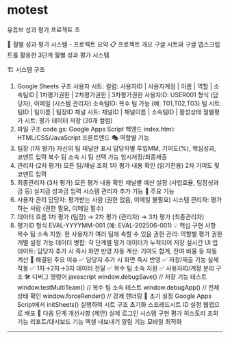 # motest
유튜브 성과 평가 프로젝트
초


🚀 월별 성과 평가 시스템 - 프로젝트 요약
📋 프로젝트 개요
구글 시트와 구글 앱스크립트를 활용한 3단계 월별 성과 평가 시스템

🏗️ 시스템 구조
1. Google Sheets 구조
사용자 시트:
컬럼: 사용자ID | 사용자계정 | 이름 | 역할 | 소속팀ID | 1차평가권한 | 2차평가권한 | 3차평가권한
사용자ID: USER001 형식 (담당자), 이메일 (시스템 관리자)
소속팀ID: 복수 팀 가능 (예: T01,T02,T03)
팀 시트: 팀ID | 팀이름 | 팀장ID
채널 시트: 채널ID | 채널이름 | 소속팀ID | 활성상태
월별평가 시트: 평가 데이터 저장 (20개 컬럼)
2. 파일 구조
code.gs: Google Apps Script 백엔드
index.html: HTML/CSS/JavaScript 프론트엔드
🎭 역할별 기능
1. 팀장 (1차 평가)
자신의 팀 채널만 표시
담당자별 투입MM, 기여도(%), 핵심성과, 코멘트 입력
복수 팀 소속 시 팀 선택 가능
임시저장/최종제출
2. 관리자 (2차 평가)
모든 팀/채널 조회
1차 평가 내용 확인 (읽기전용)
2차 기여도 및 코멘트 입력
3. 최종관리자 (3차 평가)
모든 평가 내용 확인
채널별 예산 설정 (사업효율, 팀장성과금 등)
실지급 성과금 입력
시스템 관리자 추가 기능
🔑 주요 기능
1. 사용자 관리
담당자: 평가받는 사람 (권한 없음, 이메일 불필요)
시스템 관리자: 평가하는 사람 (권한 필요, 이메일 필수)
2. 데이터 흐름
1차 평가 (팀장) → 2차 평가 (관리자) → 3차 평가 (최종관리자)
3. 평가ID 형식
EVAL-YYYYMM-001 (예: EVAL-202506-001)
💡 핵심 구현 사항
복수 팀 소속 지원: 한 사용자가 여러 팀에 속할 수 있음
권한 관리: 역할별 평가 권한 개별 설정 가능
데이터 병합: 각 단계별 평가 데이터가 누적되어 저장
실시간 UI 업데이트: 담당자 추가 시 즉시 화면 반영
자동 계산: 기여도 합계, 잔여 비율 등 자동 계산
🐛 해결된 주요 이슈
✅ 담당자 추가 시 화면 즉시 반영
✅ 저장/제출 기능 실제 작동
✅ 1차→2차→3차 데이터 전달
✅ 복수 팀 소속 지원
✅ 사용자ID/계정 분리 구조
🛠️ 디버그 명령어
javascript
window.debugSave()      // 저장 기능 테스트
window.testMultiTeam()  // 복수 팀 소속 테스트
window.debugApp()       // 전체 상태 확인
window.forceRender()    // 강제 렌더링
📝 초기 설정
Google Apps Script에서 initSheets() 실행하여 시트 구조 초기화
스프레드시트 ID 설정
웹앱으로 배포
🎯 다음 단계 개선사항 (제안)
실제 로그인 시스템 구현
평가 히스토리 조회 기능
리포트/대시보드 기능
엑셀 내보내기
알림 기능
모바일 최적화




----- 


